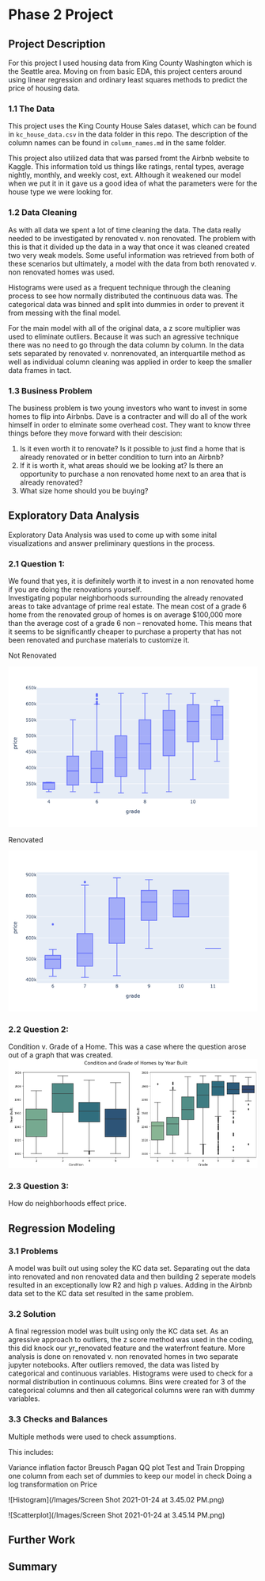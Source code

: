 # Phase 2 Project

## Project Description
For this project I used housing data from King County Washington which is the Seattle area. 
Moving on from basic EDA, this project centers around using linear regression and ordinary least squares methods to predict the price of housing data.  

### 1.1 The Data

This project uses the King County House Sales dataset, which can be found in  `kc_house_data.csv` in the data folder in this repo. The description of the column names can be found in `column_names.md` in the same folder. 

This project also utilized data that was parsed fromt the Airbnb website to Kaggle.  This information told us things like ratings, rental types, average nightly, monthly, and weekly cost, ext.  Although it weakened our model when we put it in it gave us a good idea of what the parameters were for the house type we were looking for.

### 1.2 Data Cleaning

As with all data we spent a lot of time cleaning the data.   The data really needed to be investigated by renovated v. non renovated.  The problem with this is that it divided up the data in a way that once it was cleaned created two very weak models.  Some useful information was retrieved from both of these scenarios but ultimately, a model with the data from both renovated v. non renovated homes was used.  

Histograms were used as a frequent technique through the cleaning process to see how normally distributed the continuous data was. The categorical data was binned and split into dummies in order to prevent it from messing with the final model.

For the main model with all of the original data, a z score multiplier was used to eliminate outliers.  Because it was such an agressive technique there was no need to go through the data column by column.  In the data sets separated by renovated v. nonrenovated, an interquartile method as well as individual column cleaning was applied in order to keep the smaller data frames in tact. 

### 1.3 Business Problem

The business problem is two young investors who want to invest in some homes to flip into Airbnbs.  Dave is a contracter and will do all of the work himself in order to elminate some overhead cost.  They want to know three things before they move forward with their descision:

1. Is it even worth it to renovate?  Is it possible to just find a home that is already renovated or in better condition to turn into an Airbnb?
2. If it is worth it, what areas should we be looking at?  Is there an opportunity to purchase a non renovated home next to an area that is already renovated?
3. What size home should you be buying?



## Exploratory Data Analysis

Exploratory Data Analysis was used to come up with some inital visualizations and answer preliminary questions in the process.

### 2.1 Question 1:
We found that yes, it is definitely worth it to invest in a non renovated home if you are doing the renovations yourself.  
Investigating popular neighborhoods surrounding the already renovated areas to take advantage of prime real estate.  The mean cost of a grade 6 home from the renovated group of homes is on average $100,000 more than the average cost of a grade 6 non – renovated home.  This means that it seems to be significantly cheaper to purchase a property that has not been renovated and purchase materials to customize it.

Not Renovated

![newplot](/Images/newplot.png)

Renovated

![newplot(1)](/Images/newplot(1).png)

### 2.2 Question 2:
Condition v. Grade of a Home.  This was a case where the question arose out of a graph that was created.
![condvgrade](/Images/pic1.png)

### 2.3 Question 3:
How do neighborhoods effect price.

## Regression Modeling

### 3.1 Problems
A model was built out using soley the KC data set.  Separating out the data into renovated and non renovated data and then building 2 seperate models resulted in an exceptionally low R2 and high p values. Adding in the Airbnb data set to the KC data set resulted in the same problem.

### 3.2 Solution
A final regression model was built using only the KC data set.  As an agressive approach to outliers, the z score method was used in the coding, this did knock our yr_renovated feature and the waterfront feature.  More analysis is done on renovated v. non renovated homes in two separate jupyter notebooks.  After outliers removed, the data was listed by categorical and continuous variables.  Histograms were used to check for a normal distribution in continuous columns.  Bins were created for 3 of the categorical columns and then all categorical columns were ran with dummy variables.  

### 3.3 Checks and Balances
Multiple methods were used to check assumptions. 

This includes:

Variance inflation factor
Breusch Pagan
QQ plot
Test and Train
Dropping one column from each set of dummies to keep our model in check
Doing a log transformation on Price

![Histogram](/Images/Screen Shot 2021-01-24 at 3.45.02 PM.png)

![Scatterplot](/Images/Screen Shot 2021-01-24 at 3.45.14 PM.png)

## Further Work



## Summary

